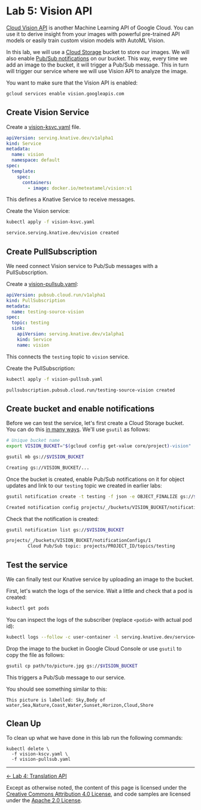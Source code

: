 # Lab 5: Vision API

[Cloud Vision API][gcp-vision] is another Machine
Learning API of Google Cloud. You can use it to derive insight from your images
with powerful pre-trained API models or easily train custom vision models with
AutoML Vision.

[gcp-vision]: https://cloud.google.com/vision/docs

In this lab, we will use a [Cloud Storage][gcp-storage] bucket to store our
images. We will also enable [Pub/Sub notifications][gcp-pubsub] on our bucket.
This way, every time we add an image to the bucket, it will trigger a Pub/Sub
message. This in turn will trigger our service where we will use Vision API to
analyze the image.

[gcp-storage]: https://cloud.google.com/storage/docs/
[gcp-pubsub]: https://cloud.google.com/storage/docs/pubsub-notifications

You want to make sure that the Vision API is enabled:

```bash
gcloud services enable vision.googleapis.com
```

## Create Vision Service

Create a [vision-ksvc.yaml](./vision-ksvc.yaml) file.

```yaml
apiVersion: serving.knative.dev/v1alpha1
kind: Service
metadata:
  name: vision
  namespace: default
spec:
  template:
    spec:
      containers:
        - image: docker.io/meteatamel/vision:v1
```

This defines a Knative Service to receive messages.

Create the Vision service:

```bash
kubectl apply -f vision-ksvc.yaml

service.serving.knative.dev/vision created
```

## Create PullSubscription

We need connect Vision service to Pub/Sub messages with a PullSubscription.

Create a [vision-pullsub.yaml](./vision-pullsub.yaml):

```yaml
apiVersion: pubsub.cloud.run/v1alpha1
kind: PullSubscription
metadata:
  name: testing-source-vision
spec:
  topic: testing
  sink:
    apiVersion: serving.knative.dev/v1alpha1
    kind: Service
    name: vision
```

This connects the `testing` topic to `vision` service.

Create the PullSubscription:

```bash
kubectl apply -f vision-pullsub.yaml

pullsubscription.pubsub.cloud.run/testing-source-vision created
```

## Create bucket and enable notifications

Before we can test the service, let's first create a Cloud Storage bucket. You
can do this [in many ways][gcp-storage-create]. We'll use `gsutil` as follows:

[gcp-storage-create]: https://cloud.google.com/storage/docs/creating-buckets

```bash
# Unique bucket name
export VISION_BUCKET="$(gcloud config get-value core/project)-vision"

gsutil mb gs://$VISION_BUCKET

Creating gs://VISION_BUCKET/...
```

Once the bucket is created, enable Pub/Sub notifications on it for object
updates and link to our `testing` topic we created in earlier labs:

```bash
gsutil notification create -t testing -f json -e OBJECT_FINALIZE gs://$VISION_BUCKET

Created notification config projects/_/buckets/VISION_BUCKET/notificationConfigs/1
```

Check that the notification is created:

```bash
gsutil notification list gs://$VISION_BUCKET

projects/_/buckets/VISION_BUCKET/notificationConfigs/1
        Cloud Pub/Sub topic: projects/PROJECT_ID/topics/testing
```

## Test the service

We can finally test our Knative service by uploading an image to the bucket.

First, let's watch the logs of the service. Wait a little and check that a pod
is created:

```bash
kubectl get pods
```

You can inspect the logs of the subscriber (replace `<podid>` with actual pod id):

```bash
kubectl logs --follow -c user-container -l serving.knative.dev/service=vision
```

Drop the image to the bucket in Google Cloud Console or use `gsutil` to copy the
file as follows:

```bash
gsutil cp path/to/picture.jpg gs://$VISION_BUCKET
```

This triggers a Pub/Sub message to our service.

You should see something similar to this:

```text
This picture is labelled: Sky,Body of water,Sea,Nature,Coast,Water,Sunset,Horizon,Cloud,Shore
```

## Clean Up

To clean up what we have done in this lab run the following commands:

```
kubectl delete \
  -f vision-kscv.yaml \
  -f vision-pullsub.yaml
```

---

<p align="left"><a href="../4-translation">← Lab 4: Translation API</a></p>

Except as otherwise noted, the content of this page is licensed under the
[Creative Commons Attribution 4.0 License][cc-by], and code samples are licensed
under the [Apache 2.0 License][apache-2-0].

[cc-by]: https://creativecommons.org/licenses/by/4.0/
[apache-2-0]: https://www.apache.org/licenses/LICENSE-2.0
